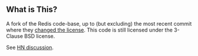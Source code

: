 What is This?
--------------

A fork of the Redis code-base, up to (but excluding) the most recent commit where they [changed the license](https://redis.com/blog/redis-adopts-dual-source-available-licensing). This code is still licensed under the 3-Clause BSD license.


See [HN discussion]( https://news.ycombinator.com/item?id=39772562).

